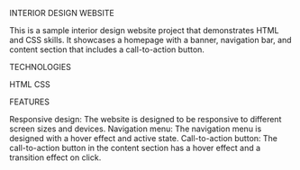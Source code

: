 INTERIOR DESIGN WEBSITE 

This is a sample interior design website project that demonstrates HTML and CSS skills. It showcases a homepage with a banner, navigation bar, and content section that includes a call-to-action button.

TECHNOLOGIES

HTML
CSS

FEATURES 

Responsive design: The website is designed to be responsive to different screen sizes and devices.
Navigation menu: The navigation menu is designed with a hover effect and active state.
Call-to-action button: The call-to-action button in the content section has a hover effect and a transition effect on click.
